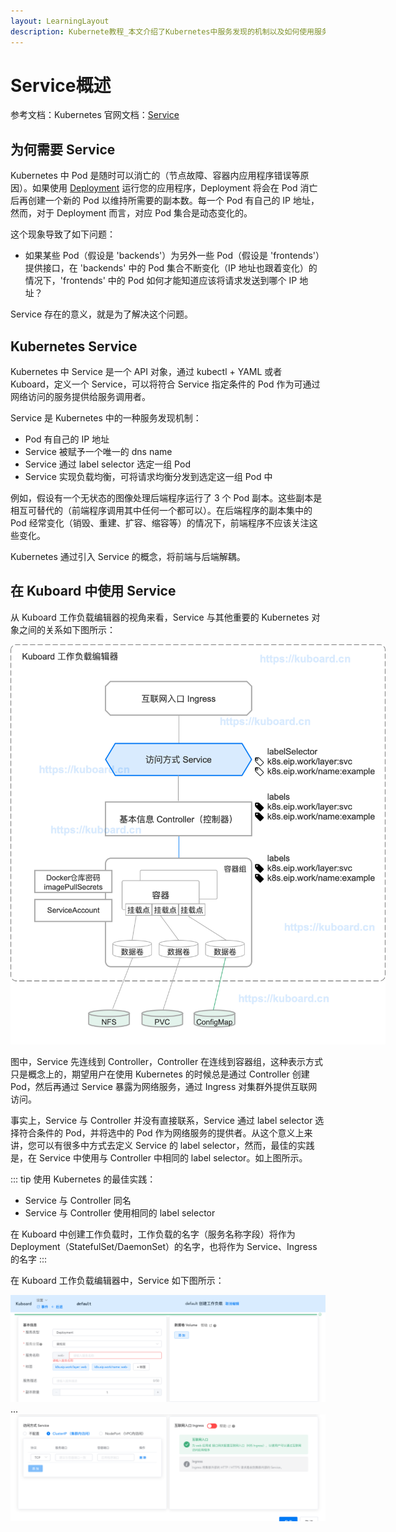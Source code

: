 ```yaml
---
layout: LearningLayout
description: Kubernete教程_本文介绍了Kubernetes中服务发现的机制以及如何使用服务发现
---
```


# Service概述

参考文档：Kubernetes 官网文档：[Service](https://kubernetes.io/docs/concepts/services-networking/service/)

## 为何需要 Service

Kubernetes 中 Pod 是随时可以消亡的（节点故障、容器内应用程序错误等原因）。如果使用 [Deployment](learning/k8s-intermediate/workload/wl-deployment/) 运行您的应用程序，Deployment 将会在 Pod 消亡后再创建一个新的 Pod 以维持所需要的副本数。每一个 Pod 有自己的 IP 地址，然而，对于 Deployment 而言，对应 Pod 集合是动态变化的。

这个现象导致了如下问题：
* 如果某些 Pod（假设是 'backends'）为另外一些 Pod（假设是 'frontends'）提供接口，在 'backends' 中的 Pod 集合不断变化（IP 地址也跟着变化）的情况下，'frontends' 中的 Pod 如何才能知道应该将请求发送到哪个 IP 地址？

Service 存在的意义，就是为了解决这个问题。

## Kubernetes Service

Kubernetes 中 Service 是一个 API 对象，通过 kubectl + YAML 或者 Kuboard，定义一个 Service，可以将符合 Service 指定条件的 Pod 作为可通过网络访问的服务提供给服务调用者。

Service 是 Kubernetes 中的一种服务发现机制：
* Pod 有自己的 IP 地址
* Service 被赋予一个唯一的 dns name
* Service 通过 label selector 选定一组 Pod
* Service 实现负载均衡，可将请求均衡分发到选定这一组 Pod 中

例如，假设有一个无状态的图像处理后端程序运行了 3 个 Pod 副本。这些副本是相互可替代的（前端程序调用其中任何一个都可以）。在后端程序的副本集中的 Pod 经常变化（销毁、重建、扩容、缩容等）的情况下，前端程序不应该关注这些变化。

Kubernetes 通过引入 Service 的概念，将前端与后端解耦。

## 在 Kuboard 中使用 Service

从 Kuboard 工作负载编辑器的视角来看，Service 与其他重要的 Kubernetes 对象之间的关系如下图所示：

<p>
  <img src="./service.assets/image-20190917210501081.png" style="max-width: 600px;" alt="Kubernetes教程：Service概念结构"/>
</p>

图中，Service 先连线到 Controller，Controller 在连线到容器组，这种表示方式只是概念上的，期望用户在使用 Kubernetes 的时候总是通过 Controller 创建 Pod，然后再通过 Service 暴露为网络服务，通过 Ingress 对集群外提供互联网访问。

事实上，Service 与 Controller 并没有直接联系，Service 通过 label selector 选择符合条件的 Pod，并将选中的 Pod 作为网络服务的提供者。从这个意义上来讲，您可以有很多中方式去定义 Service 的 label selector，然而，最佳的实践是，在 Service 中使用与 Controller 中相同的 label selector。如上图所示。

::: tip
使用 Kubernetes 的最佳实践：
* Service 与 Controller 同名
* Service 与 Controller 使用相同的 label selector

在 Kuboard 中创建工作负载时，工作负载的名字（服务名称字段）将作为 Deployment（StatefulSet/DaemonSet）的名字，也将作为 Service、Ingress 的名字
:::

在 Kuboard 工作负载编辑器中，Service 如下图所示：

![Kubernetes教程：Service概述](./service.assets/image-20190917213132221.png)
...
![Kubernetes教程：Service概述](./service.assets/image-20190917213206652.png)
